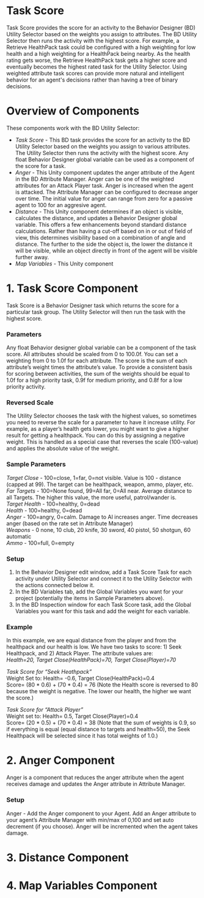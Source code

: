 # Task Score
Task Score provides the score for an activity to the Behavior Designer (BD) Utility Selector based on the weights you assign to  attributes. The BD Utility Selector then runs the activity with the highest score.   For example, a Retrieve HealthPack task could be configured with a high weighting for low health and a high weighting for a HealthPack being nearby.  As the health rating gets worse, the Retrieve HealthPack task gets a higher score and eventually becomes the highest rated task for the Utility Selector.  Using weighted attribute task scores can provide more natural and intelligent behavior for an agent's decisions rather than having a tree of binary decisions. 

# Overview of Components

These components work with the BD Utility Selector:

- *Task Score* - This BD task provides the score for an activity to the BD Utility Selector based on the weights you assign to various attributes. The Utility Selector then runs the activity with the highest score.  Any float Behavior Designer global variable can be used as a component of the score for a task.
- *Anger* - This Unity component updates the anger attribute of the Agent in the BD Attribute Manager.  Anger can be one of the weighted attributes for an Attack Player task.  Anger is increased when the agent is attacked.  The Attribute Manager can be configured to decrease anger over time.  The initial value for anger can range from zero for a passive agent to 100 for an aggresive agent.  
- *Distance* - This Unity component determines if an object is visible, calculates the distance, and updates a Behavior Designer global variable. This offers a few enhancements beyond standard distance calculations. Rather than having a  cut-off based on in or out of field of view, this determines visibility based on a combination of angle and distance.  The further to the side the object is, the lower the distance it will be visible, while an object directly in front of the agent will be visible further away.  
- *Map Variables* - This Unity component

# 1. Task Score Component

Task Score is a Behavior Designer task which returns the score for a particular task group.  The Utility Selector will then run the task with the highest score.  

### Parameters
Any float Behavior designer global variable can be a component of the task score.  All attributes should be scaled from 0 to 100.0f.  You can set a weighting from 0 to 1.0f for each attribute.  The  score is the sum of each attribute’s weight times the attribute’s value.    To provide a consistent basis for scoring between activities, the sum of the weights should be equal to 1.0f for a high priority task, 0.9f for medium priority, and 0.8f for a low priority activity.

### Reversed Scale
The Utility Selector chooses the task with the highest values, so sometimes you need to reverse the scale for  a parameter to have it increase utility.  For example, as a player’s health gets lower, you might want to give a higher result for getting a healthpack.  You can do this by assigning a negative weight.  This is handled as a special case that reverses the scale (100-value) and applies the absolute value of the weight. 

### Sample Parameters
*Target Close* -  100=close, 1=far, 0=not visible. Value is 100 - distance (capped at 99).  The target can be healthpack, weapon, ammo, player, etc.  
*Far Targets* -  100=None found, 99=All far, 0=All near.  Average distance to all Targets.  The higher this value, the more useful, patrol/wander is.  
*Target Health* - 100=healthy, 0=dead  
*Health* - 100=healthy, 0=dead  
*Anger* - 100=angry, 0=calm.  Damage to AI increases anger.  Time decreases anger (based on the rate set in Attribute Manager)  
*Weapons* - 0 none, 10 club, 20 knife, 30 sword, 40 pistol, 50 shotgun, 60 automatic   
*Ammo* - 100=full, 0=empty  

### Setup
1. In the Behavior Designer edit window, add a Task Score Task for each activity under Utility Selector and connect it to the Utility Selector with the actions connected below it.  
1. In the BD Variables tab, add the Global Variables you want for your project (potentially the items in Sample Parameters above).  
1. In the BD Inspection window for each Task Score task, add the Global Variables you want for this task and add the weight for each variable.  

### Example

In this example, we are equal distance from the player and from the healthpack and our health is low.  We have two tasks to score:  1) Seek Healthpack, and 2) Attack Player.  The attribute values are:  
*Health=20, Target Close(HealthPack)=70, Target Close(Player)=70*  

*Task Score for “Seek Heathpack”*  
Weight Set to:  Health= -0.6, Target Close(HealthPack)=0.4  
Score= (80 * 0.6) + (70 * 0.4) = 76  (Note the Health score is reversed to 80 because the weight is negative.  The lower our health, the higher we want the score.)  
  
*Task Score for “Attack Player”*  
Weight set to:  Health= 0.5, Target Close(Player)=0.4  
Score= (20 * 0.5) + (70 * 0.4) = 38  (Note that the sum of weights is 0.9, so if everything is equal (equal distance to targets and health=50), the Seek Healthpack will be selected since it has total weights of 1.0.)  

# 2. Anger Component

Anger is a component that reduces the anger attribute when the agent receives damage and updates the Anger attribute in Attribute Manager.

### Setup
Anger - Add the Anger component to your Agent.  Add an Anger attribute to your agent’s Attribute Manager with min/max of 0,100 and set auto decrement (if you choose).  Anger will be incremented when the agent takes damage.

# 3. Distance Component  

# 4. Map Variables Component


